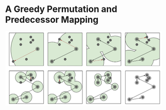 # A Greedy Permutation and Predecessor Mapping

![A greedy permutation and predecessor mapping.](../svg/greedy-permutation-with-pred-map.svg)

